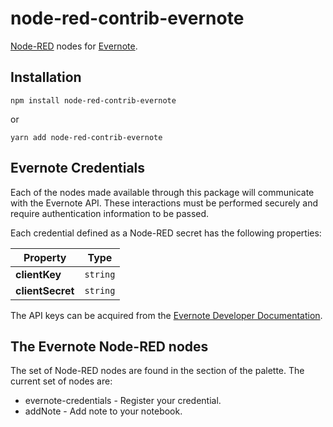 node-red-contrib-evernote
=====================================

[Node-RED](http://nodered.org) nodes for [Evernote](https://evernote.com/).

## Installation

    npm install node-red-contrib-evernote
or

    yarn add node-red-contrib-evernote

## Evernote Credentials

Each of the nodes made available through this package will communicate with the Evernote API.  These interactions must be performed securely and require authentication information to be passed.

Each credential defined as a Node-RED secret has the following properties:


| Property    | Type     | 
| ----------- | -------- | 
| **clientKey**    | `string` |
| **clientSecret** | `string` |

The API keys can be acquired from the [Evernote Developer Documentation](https://dev.evernote.com/doc/). 

## The Evernote Node-RED nodes

The set of Node-RED nodes are found in the section of the palette.  The current set of nodes are:

* evernote-credentials - Register your credential.
* addNote - Add note to your notebook.